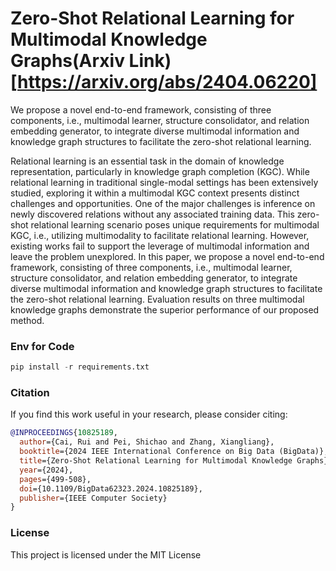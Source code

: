 # Zero-Shot Relational Learning for Multimodal Knowledge Graphs(Arxiv Link)[https://arxiv.org/abs/2404.06220] 
We propose a novel end-to-end framework, consisting of three components, i.e., multimodal learner, structure consolidator, and relation embedding generator, to integrate diverse multimodal information and knowledge graph structures to facilitate the zero-shot relational learning.

Relational learning is an essential task in the domain of knowledge representation, particularly in knowledge graph completion (KGC). While relational learning in traditional single-modal settings has been extensively studied, exploring it within a multimodal KGC context presents distinct challenges and opportunities. One of the major challenges is inference on newly discovered relations without any associated training data. This zero-shot relational learning scenario poses unique requirements for multimodal KGC, i.e., utilizing multimodality to facilitate relational learning. However, existing works fail to support the leverage of multimodal information and leave the problem unexplored. In this paper, we propose a novel end-to-end framework, consisting of three components, i.e., multimodal learner, structure consolidator, and relation embedding generator, to integrate diverse multimodal information and knowledge graph structures to facilitate the zero-shot relational learning. Evaluation results on three multimodal knowledge graphs demonstrate the superior performance of our proposed method.

### Env for Code
```python
pip install -r requirements.txt
```

### Citation 

If you find this work useful in your research, please consider citing:

```bibtex
@INPROCEEDINGS{10825189,
  author={Cai, Rui and Pei, Shichao and Zhang, Xiangliang},
  booktitle={2024 IEEE International Conference on Big Data (BigData)}, 
  title={Zero-Shot Relational Learning for Multimodal Knowledge Graphs}, 
  year={2024},
  pages={499-508},
  doi={10.1109/BigData62323.2024.10825189},
  publisher={IEEE Computer Society}
}
```
### License 
This project is licensed under the MIT License


